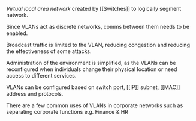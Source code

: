 *Virtual local area network* created by [[Switches]] to logically segment network.

Since VLANs act as discrete networks, comms between them needs to be enabled.

Broadcast traffic is limited to the VLAN, reducing congestion and reducing the effectiveness of some attacks.

Administration of the environment is simplified, as the VLANs can be reconfigured when individuals change their physical location or need access to different services.

VLANs can be configured based on switch port, [[IP]] subnet, [[MAC]] address and protocols.

There are a few common uses of VLANs in corporate networks such as separating corporate functions e.g. Finance & HR